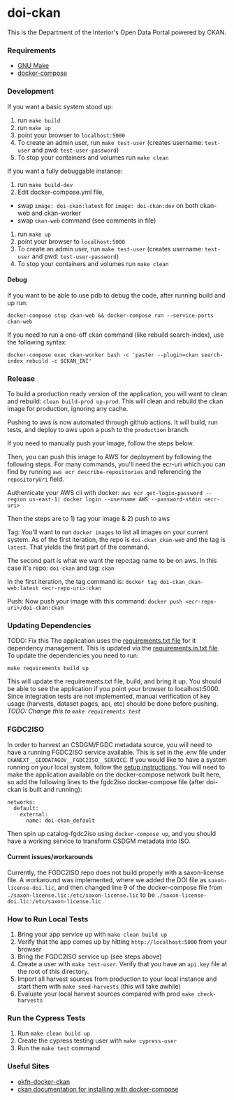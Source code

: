 # doi-ckan
This is the Department of the Interior's Open Data Portal powered by CKAN.


### Requirements

- [GNU Make](https://www.gnu.org/software/make/)
- [docker-compose](https://docs.docker.com/compose/)

### Development
If you want a basic system stood up:

1. run `make build`
1. run `make up`
1. point your browser to `localhost:5000`
1. To create an admin user, run `make test-user` (creates username: `test-user` and pwd: `test-user-password`)
1. To stop your containers and volumes run `make clean`

If you want a fully debuggable instance:

1. run `make build-dev`
1. Edit docker-compose.yml file, 
  - swap `image: doi-ckan:latest` for `image: doi-ckan:dev` on both ckan-web and ckan-worker
  - swap `ckan-web` command (see comments in file)
1. run `make up`
1. point your browser to `localhost:5000`
1. To create an admin user, run `make test-user` (creates username: `test-user` and pwd: `test-user-password`)
1. To stop your containers and volumes run `make clean`

#### Debug
If you want to be able to use pdb to debug the code, after running build and up run:

`docker-compose stop ckan-web && docker-compose run --service-ports ckan-web`

If you need to run a one-off ckan command (like rebuild search-index), use the following syntax:

`docker-compose exec ckan-worker bash -c 'paster --plugin=ckan search-index rebuild -c $CKAN_INI'`

### Release

To build a production ready version of the application, you will want to clean and rebuild:
`clean build-prod up-prod`. This will clean and rebuild the ckan image
for production, ignoring any cache.

Pushing to aws is now automated through github actions. It will build, run tests, and deploy to aws upon a push to the `production` branch.

If you need to manually push your image, follow the steps below.

Then, you can push this image to AWS for deployment by following the following steps. For many commands, you'll need the ecr-uri which you can find by running `aws ecr describe-repositories` and referencing the `repositoryUri` field.

Authenticate your AWS cli with docker:
`aws ecr get-login-password --region us-east-1| docker login --username AWS --password-stdin <ecr-uri>`

Then the steps are to 1) tag your image & 2) push to aws

Tag:
You'll want to run `docker images` to list all images on your current system. As of the first iteration, the repo is `doi-ckan_ckan-web` and the tag is `latest`. That yields the first part of the command.

The second part is what we want the repo:tag name to be on aws. In this case it's repo: `doi-ckan` and tag: `ckan`

In the first iteration, the tag command is:
`docker tag doi-ckan_ckan-web:latest <ecr-repo-uri>:ckan`

Push:
Now push your image with this command:
`docker push <ecr-repo-uri>/doi-ckan:ckan`

### Updating Dependencies
TODO: Fix this
The application uses the [requirements.txt file](./requirements/requirements.txt) for it dependency management. This is updated via the [requirements.in.txt file](./requirements/requirements.in.txt). To update the dependencies you need to run:

`make requirements build up`

This will update the requirements.txt file, build, and bring it up.
You should be able to see the application if you point your browser to localhost:5000.
Since integration tests are not implemented, manual verification of key usage 
(harvests, dataset pages, api, etc) should be done before pushing.
_TODO: Change this to `make requirements test`_

### FGDC2ISO

In order to harvest an CSDGM/FGDC metadata source, you will need to have a running FGDC2ISO service available.
This is set in the .env file under `CKANEXT__GEODATAGOV__FGDC2ISO__SERVICE`.
If you would like to have a system running on your local system, follow the 
[setup instructions](https://github.com/GSA/catalog-fgdc2iso). 
You will need to make the application available on the docker-compose network built here, 
so add the following lines to the fgdc2iso docker-compose file (after doi-ckan is built and running):

```
networks:
  default:
    external:
      name: doi-ckan_default
```
Then spin up catalog-fgdc2iso using `docker-compose up`, and you should have a working service
to transform CSDGM metadata into ISO.

#### Current issues/workarounds

Currently, the FGDC2ISO repo does not build properly with a saxon-license file.
A workaround was implemented, where we added the DOI file as `saxon-license-doi.lic`,
and then changed line 9 of the docker-compose file from `./saxon-license.lic:/etc/saxon-license.lic`
to be `./saxon-license-doi.lic:/etc/saxon-license.lic`

### How to Run Local Tests

1. Bring your app service up with `make clean build up`
1. Verify that the app comes up by hitting `http://localhost:5000` from your browser
1. Bring the FGDC2ISO service up (see steps above)
1. Create a user with `make test-user`. Verify that you have an `api.key` file at the root of this directory.
1. Import all harvest sources from production to your local instance and start them with `make seed-harvests` (this will take awhile)
1. Evaluate your local harvest sources compared with prod `make check-harvests`


### Run the Cypress Tests
1. Run `make clean build up`
1. Create the cypress testing user with `make cypress-user`
1. Run the `make test` command


### Useful Sites

- [okfn-docker-ckan](https://github.com/okfn/docker-ckan)
- [ckan documentation for installing with docker-compose](https://docs.ckan.org/en/2.8/maintaining/installing/install-from-docker-compose.html)